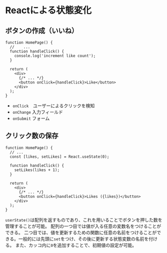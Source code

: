 # Reactによる状態変化

## ボタンの作成（いいね）
```
function HomePage() {
  // 	...
  function handleClick() {
    console.log('increment like count');
  }
 
  return (
    <div>
      {/* ... */}
      <button onClick={handleClick}>Like</button>
    </div>
  );
}
```

- `onClick`　ユーザーによるクリックを検知
- `onChange` 入力フィールド
- `onSubmit` フォーム

## クリック数の保存
```
function HomePage() {
  // ...
  const [likes, setLikes] = React.useState(0);
 
  function handleClick() {
    setLikes(likes + 1);
  }
 
  return (
    <div>
      {/* ... */}
      <button onClick={handleClick}>Likes ({likes})</button>
    </div>
  );
}
```

`userState()`は配列を返すものであり、これを用いることでボタンを押した数を管理することが可能。
配列の一つ目では値が入る任意の変数名をつけることができる。
二つ目では、値を更新するための関数に任意の名前をつけることができる。一般的には先頭に`set`をつけ、その後に更新する状態変数の名前を付ける。
また、カッコ内に`0`を追加することで、初期値の設定が可能。